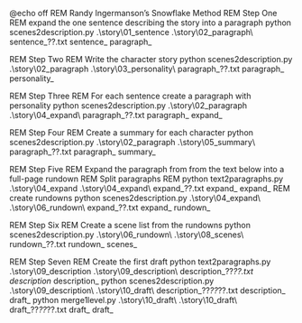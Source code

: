 @echo off
REM Randy Ingermanson’s Snowflake Method
REM Step One
REM expand the one sentence describing the story into a paragraph
python scenes2description.py .\story\01_sentence .\story\02_paragraph\ sentence_??.txt sentence_ paragraph_

REM Step Two
REM Write the character story
python scenes2description.py .\story\02_paragraph .\story\03_personality\ paragraph_??.txt paragraph_ personality_

REM Step Three
REM For each sentence create a paragraph with personality
python scenes2description.py .\story\02_paragraph .\story\04_expand\ paragraph_??.txt paragraph_ expand_

REM Step Four
REM Create a summary for each character
python scenes2description.py .\story\02_paragraph .\story\05_summary\ paragraph_??.txt paragraph_ summary_

REM Step Five
REM Expand the paragraph from from the text below into a full-page rundown
REM Split paragraphs
REM python text2paragraphs.py .\story\04_expand .\story\04_expand\ expand_??.txt expand_ expand_
REM create rundowns
python scenes2description.py .\story\04_expand\ .\story\06_rundown\ expand_??.txt expand_ rundown_

REM Step Six
REM Create a scene list from the rundowns
python scenes2description.py .\story\06_rundown\ .\story\08_scenes\ rundown_??.txt rundown_ scenes_

REM Step Seven
REM Create the first draft
python text2paragraphs.py .\story\09_description .\story\09_description\ description_??_??.txt description_ description_
python scenes2description.py .\story\09_description\ .\story\10_draft\ description_??_??_??.txt description_ draft_
python merge1level.py .\story\10_draft\ .\story\10_draft\ draft_??_??_??.txt draft_ draft_

